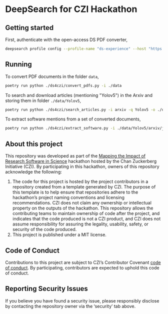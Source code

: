 # DeepSearch for CZI Hackathon

## Getting started

First, authenticate with the open-access DS PDF converter,

```sh
deepsearch profile config --profile-name "ds-experience" --host "https://deepsearch-experience.res.ibm.com/" --verify-ssl --username "<your-email-address>"
```

## Running

To convert PDF documents in the folder `data`, 

```sh
poetry run python ./ds4czi/convert_pdfs.py -i ./data
```

To search and download articles (mentioning "Yolov5") in the Arxiv and storing them in folder `./data/Yolov5`,

```sh
poetry run python ./ds4czi/search_articles.py -i arxiv -q Yolov5 -o ./data/Yolov5
```

To extract software mentions from a set of converted documents,

```sh
poetry run python ./ds4czi/extract_software.py -i ./data/Yolov5/arxiv/json/
```

## About this project

This repository was developed as part of the [Mapping the Impact of Research Software in Science](https://github.com/chanzuckerberg/software-impact-hackathon-2023) hackathon hosted by the Chan Zuckerberg Initiative (CZI). By participating in this hackathon, owners of this repository acknowledge the following:
1. The code for this project is hosted by the project contributors in a repository created from a template generated by CZI. The purpose of this template is to help ensure that repositories adhere to the hackathon’s project naming conventions and licensing recommendations.  CZI does not claim any ownership or intellectual property on the outputs of the hackathon. This repository allows the contributing teams to maintain ownership of code after the project, and indicates that the code produced is not a CZI product, and CZI does not assume responsibility for assuring the legality, usability, safety, or security of the code produced.
2. This project is published under a MIT license.

## Code of Conduct

Contributions to this project are subject to CZI’s Contributor Covenant [code of conduct](https://github.com/chanzuckerberg/.github/blob/master/CODE_OF_CONDUCT.md). By participating, contributors are expected to uphold this code of conduct. 

## Reporting Security Issues

If you believe you have found a security issue, please responsibly disclose by contacting the repository owner via the ‘security’ tab above.
